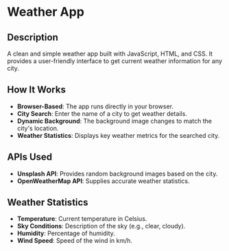 # Weather App

## Description
A clean and simple weather app built with JavaScript, HTML, and CSS. It provides a user-friendly interface to get current weather information for any city.

## How It Works
- **Browser-Based**: The app runs directly in your browser.
- **City Search**: Enter the name of a city to get weather details.
- **Dynamic Background**: The background image changes to match the city's location.
- **Weather Statistics**: Displays key weather metrics for the searched city.

## APIs Used
- **Unsplash API**: Provides random background images based on the city.
- **OpenWeatherMap API**: Supplies accurate weather statistics.

## Weather Statistics
- **Temperature**: Current temperature in Celsius.
- **Sky Conditions**: Description of the sky (e.g., clear, cloudy).
- **Humidity**: Percentage of humidity.
- **Wind Speed**: Speed of the wind in km/h.
